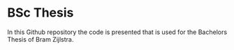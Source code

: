 # BSc Thesis

In this Github repository the code is presented that is used for the Bachelors Thesis of Bram Zijlstra. 

